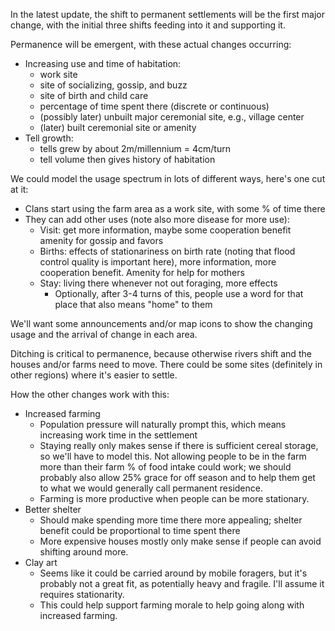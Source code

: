 In the latest update, the shift to permanent settlements will be the
first major change, with the initial three shifts feeding into it and
supporting it.

Permanence will be emergent, with these actual changes occurring:

*   Increasing use and time of habitation:
    *   work site
    *   site of socializing, gossip, and buzz
    *   site of birth and child care
    *   percentage of time spent there (discrete or continuous)
    *   (possibly later) unbuilt major ceremonial site, e.g., village center
    *   (later) built ceremonial site or amenity
*   Tell growth:
    *   tells grew by about 2m/millennium = 4cm/turn
    *   tell volume then gives history of habitation

We could model the usage spectrum in lots of different ways, here's
one cut at it:

*   Clans start using the farm area as a work site, with some
    % of time there
*   They can add other uses (note also more disease for more use):
    *   Visit: get more information, maybe some cooperation benefit
        amenity for gossip and favors
    *   Births: effects of stationariness on birth rate (noting that
        flood control quality is important here), more information,
        more cooperation benefit. Amenity for help for mothers
    *   Stay: living there whenever not out foraging, more effects
        *   Optionally, after 3-4 turns of this, people use a word
            for that place that also means "home" to them

We'll want some announcements and/or map icons to show the changing
usage and the arrival of change in each area. 

Ditching is critical to permanence, because otherwise rivers shift
and the houses and/or farms need to move. There could be some sites
(definitely in other regions) where it's easier to settle.

How the other changes work with this:

*   Increased farming
    *   Population pressure will naturally prompt this, which means
        increasing work time in the settlement
    *   Staying really only makes sense if there is sufficient cereal
        storage, so we'll have to model this. Not allowing people to
        be in the farm more than their farm % of food intake could
        work; we should probably also allow 25% grace for off season
        and to help them get to what we would generally call permanent
        residence.
    *   Farming is more productive when people can be more stationary.
*   Better shelter
    *   Should make spending more time there more appealing; shelter
        benefit could be proportional to time spent there
    *   More expensive houses mostly only make sense if people can avoid
        shifting around more.
*   Clay art
    *   Seems like it could be carried around by mobile foragers, but
        it's probably not a great fit, as potentially heavy and fragile.
        I'll assume it requires stationarity.
    *   This could help support farming morale to help going along with
        increased farming.